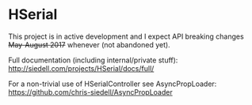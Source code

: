 # HSerial

This project is in active development and I expect API breaking changes ~~May-August 2017~~ whenever (not abandoned yet).

Full documentation (including internal/private stuff):  
http://siedell.com/projects/HSerial/docs/full/

For a non-trivial use of HSerialController see AsyncPropLoader:  
https://github.com/chris-siedell/AsyncPropLoader

